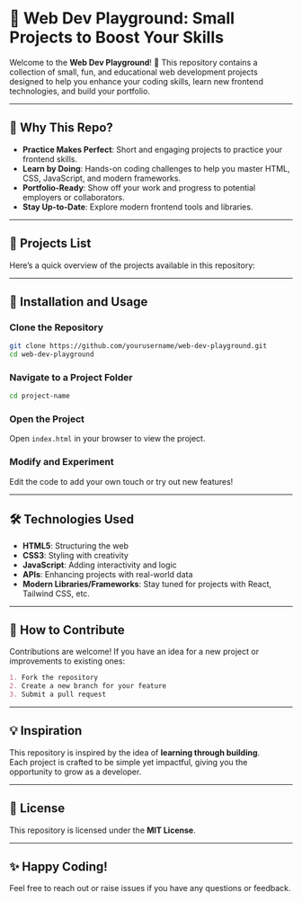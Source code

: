 # 🚀 Web Dev Playground: Small Projects to Boost Your Skills

Welcome to the **Web Dev Playground**! 🎉 This repository contains a collection of small, fun, and educational web development projects designed to help you enhance your coding skills, learn new frontend technologies, and build your portfolio.

---

## 🌟 Why This Repo?

- **Practice Makes Perfect**: Short and engaging projects to practice your frontend skills.  
- **Learn by Doing**: Hands-on coding challenges to help you master HTML, CSS, JavaScript, and modern frameworks.  
- **Portfolio-Ready**: Show off your work and progress to potential employers or collaborators.  
- **Stay Up-to-Date**: Explore modern frontend tools and libraries.  

---

## 📂 Projects List

Here’s a quick overview of the projects available in this repository:

---

## 🔧 Installation and Usage

### Clone the Repository
```bash
git clone https://github.com/yourusername/web-dev-playground.git
cd web-dev-playground
```
### Navigate to a Project Folder
```bash
cd project-name
```

### Open the Project
Open `index.html` in your browser to view the project.

### Modify and Experiment
Edit the code to add your own touch or try out new features!

---

## 🛠️ Technologies Used

- **HTML5**: Structuring the web  
- **CSS3**: Styling with creativity  
- **JavaScript**: Adding interactivity and logic  
- **APIs**: Enhancing projects with real-world data  
- **Modern Libraries/Frameworks**: Stay tuned for projects with React, Tailwind CSS, etc.  

---

## 🌱 How to Contribute

Contributions are welcome! If you have an idea for a new project or improvements to existing ones:

```markdown
1. Fork the repository
2. Create a new branch for your feature
3. Submit a pull request
```
---

## 💡 Inspiration

This repository is inspired by the idea of **learning through building**.  
Each project is crafted to be simple yet impactful, giving you the opportunity to grow as a developer.

---

## 📜 License

This repository is licensed under the **MIT License**.

---

## ✨ Happy Coding!

Feel free to reach out or raise issues if you have any questions or feedback.


